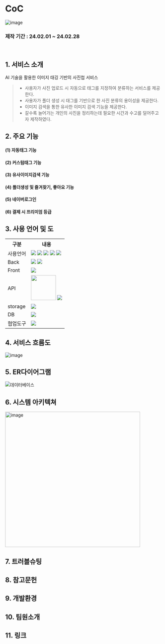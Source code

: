 # CoC
![image](https://github.com/2023-SMHRD-IS-CLOUD-1/SpringCoC/assets/117277864/32b8bbc4-b36a-462d-aef8-37d9869007d1)

### 제작 기간 : 24.02.01 ~ 24.02.28
<br/>

## 1. 서비스 소개
AI 기술을 활용한 이미지 태깅 기반의 사진첩 서비스
<br/>
> - 사용자가 사진 업로드 시 자동으로 태그를 지정하여 분류하는 서비스를 제공한다.
> - 사용자가 폴더 생성 시 태그를 기반으로 한 사진 분류의 용이성을 제공한다.
> - 이미지 검색을 통한 유사한 이미지 검색 기능을 제공한다.
> - 갈수록 늘어가는 개인의 사진을 정리하는데 필요한 시간과 수고를 덜어주고자 제작하였다.

## 2. 주요 기능
#### (1) 자동태그 기능

#### (2) 커스텀태그 기능

#### (3) 유사이미지검색 기능

#### (4) 폴더생성 및 즐겨찾기, 좋아요 기능

#### (5) 네이버로그인

#### (6) 결제 시 프리미엄 등급

## 3. 사용 언어 및 도

<table>
    <tr>
        <th>구분</th>
        <th>내용</th>
    </tr>
    <tr>
        <td>사용언어</td>
        <td>
            <img src="https://img.shields.io/badge/Java-007396?style=for-the-badge&logo=java&logoColor=white"/>
            <img src="https://img.shields.io/badge/Python-3776AB?style=for-the-badge&logo=Python&logoColor=white"/>
            <img src="https://img.shields.io/badge/HTML5-E34F26?style=for-the-badge&logo=HTML5&logoColor=white"/>
            <img src="https://img.shields.io/badge/CSS3-1572B6?style=for-the-badge&logo=CSS3&logoColor=white"/>
            <img src="https://img.shields.io/badge/JavaScript-F7DF1E?style=for-the-badge&logo=JavaScript&logoColor=white"/>
        </td>
    </tr>
    <tr>
        <td>Back</td>
        <td>
            <img src="https://img.shields.io/badge/SpringBoot-6DB33F?style=for-the-badge&logo=SpringBoot&logoColor=white"/>
            <img src="https://img.shields.io/badge/Flask-000000?style=for-the-badge&logo=Flask&logoColor=white"/>
        </td>
    </tr>
    <tr>
        <td>Front</td>
        <td>
            <img src="https://img.shields.io/badge/React-61DAFB?style=for-the-badge&logo=React&logoColor=white"/>
        </td>
    </tr>
    <tr>
        <td>API</td>
        <td>
            <img src="https://images.velog.io/images/sjy5386/post/5a4c7f83-dbd0-48e3-8496-ff9d34a03feb/import-black.png" width="80px"/>
            <img src="https://img.shields.io/badge/Naver-03C75A?style=for-the-badge&logo=Naver&logoColor=white"/>
        </td>
    </tr>
    <tr>
        <td>storage</td>
        <td>
            <img src="https://img.shields.io/badge/AmazonS3-569A31?style=for-the-badge&logo=AmazonS3&logoColor=white"/>
        </td>
    </tr>
   <tr>
        <td>DB</td>
        <td>
            <img src="https://img.shields.io/badge/Oracle-F80000?style=for-the-badge&logo=Oracle&logoColor=white"/>
        </td>
    </tr>
     <tr>
        <td>협업도구</td>
        <td>
            <img src="https://img.shields.io/badge/GitHub-181717?style=for-the-badge&logo=GitHub&logoColor=white"/>
        </td>
    </tr>
</table>



## 4. 서비스 흐름도
![image](https://github.com/2023-SMHRD-IS-CLOUD-1/SpringCoC/assets/117277864/0f4c5405-9095-4be6-8e95-daee66847cd4)


## 5. ER다이어그램
![데이터베이스](https://github.com/2023-SMHRD-IS-CLOUD-1/SpringCoC/assets/117277864/cbd5e836-f6bc-4e84-a15b-ae5b99366bb4)

## 6. 시스템 아키텍쳐
<img width="434" alt="image" src="https://github.com/2023-SMHRD-IS-CLOUD-1/SpringCoC/assets/117277864/48939c12-1e37-4630-beaf-9f3d645d9ad1">

## 7. 트러블슈팅

## 8. 참고문헌

## 9. 개발환경

## 10. 팀원소개

## 11. 링크
